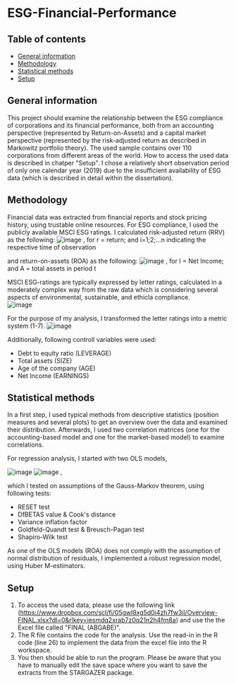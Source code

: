 # ESG-Financial-Performance

## Table of contents
* [General information](#general-information)
* [Methodology](#methodology)
* [Statistical methods](#statistical-methods)
* [Setup](#setup)

## General information
This project should examine the relationship between the ESG compliance of corporations and its financial performance, both from an accounting perspective (represented by Return-on-Assets) and a capital market perspective (represented by the risk-adjusted return as described in Markowitz portfolio theory). The used sample contains over 110 corporations from different areas of the world. How to access the used data is described in chatper "Setup". I chose a relatively short observation period of only one calendar year (2019) due to the insufficient availability of ESG data (which is described in detail within the dissertation).

## Methodology
Financial data was extracted from financial reports and stock pricing history, using trustable online resources. For ESG compliance, I used the publicly available MSCI ESG ratings. I calculated risk-adjusted return (RRV) as the following: ![image](https://user-images.githubusercontent.com/98849197/152642169-a99f4e3e-8317-4715-b1cd-dca49bb8bf08.png)
, for r = return; and i=1;2;...n indicating the respective time of observation

and return-on-assets (ROA) as the following:
![image](https://user-images.githubusercontent.com/98849197/152642122-ab330bd7-2b56-4578-a446-b0346996d472.png)
, for I = Net Income; and A = total assets in period t

MSCI ESG-ratings are typically expressed by letter ratings, calculated in a moderately complex way from the raw data which is considering several aspects of environmental, sustainable, and ethicla compliance.  
![image](https://user-images.githubusercontent.com/98849197/152642537-2ac87959-992e-4339-86fa-041edbf7c78f.png)

For the purpose of my analysis, I transformed the letter ratings into a metric system (1-7).
![image](https://user-images.githubusercontent.com/98849197/152642567-4c03eea5-d7f8-4c69-a71e-406f3f7e0883.png)

Additionally, following controll variables were used: 
- Debt to equity ratio (LEVERAGE)
- Total assets (SIZE)
- Age of the company (AGE)
- Net Income (EARNINGS)
## Statistical methods
In a first step, I used typical methods from descriptive statistics (position measures and several plots) to get an overview over the data and examined their distribution. 
Afterwards, I used two correlation matrices (one for the accounting-based model and one for the market-based model) to examine correlations.

For regression analysis, I started with two OLS models,

![image](https://user-images.githubusercontent.com/98849197/152643055-21b31c6f-110a-4c1e-847c-384515988ba5.png)
![image](https://user-images.githubusercontent.com/98849197/152643062-c3c27df5-a485-4844-916f-ab5bc1b0b29d.png) ,

which I tested on assumptions of the Gauss-Markov theorem, using following tests:
- RESET test
- DfBETAS value & Cook's distance
- Variance inflation factor
- Goldfeld-Quandt test & Breusch-Pagan test
- Shapiro-Wilk test

As one of the OLS models (ROA) does not comply with the assumption of normal distribution of residuals, I implemented a robust regression model, using Huber M-estimators. 

## Setup
1. To access the used data, please use the following link (https://www.dropbox.com/scl/fi/05gwl8xg5d0i4zh7fw3il/Overview-FINAL.xlsx?dl=0&rlkey=iesmdq2xrab7z0q21n2h4fm8a) and use the the Excel file called "FINAL (ABGABE)". 
2. The R file contains the code for the analysis. Use the read-in in the R code (line 26) to implement the data from the excel file into the R workspace.
3. You then should be able to run the program. Please be aware that you have to manually edit the save space where you want to save the extracts from the STARGAZER package.

